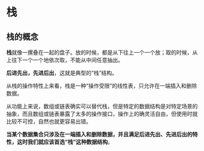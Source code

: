 # 栈 

## 栈的概念

**栈**就像一摞叠在一起的盘子。放的时候，都是从下往上一个一个放；取的时候，从上往下一个一个地依次取，不能从中间任意抽出。

**后进先出，先进后出**，这就是典型的“栈”结构。

从栈的操作特性上来看，栈是一种“操作受限”的线性表，只允许在一端插入和删除数据。

从功能上来说，数组或链表确实可以替代栈，但是特定的数据结构是对特定场景的抽象，而且数组或链表暴露了太多的操作接口，操作上的确灵活自由，但使用时就比较不可控，自然也就更容易出错。

**当某个数据集合只涉及在一端插入和删除数据，并且满足后进先出、先进后出的特性，这时我们就应该首选“栈”这种数据结构**。
